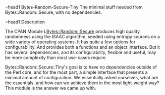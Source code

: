 =head1 Bytes-Random-Secure-Tiny
The minimal stuff needed from Bytes::Random::Secure, with no dependencies.

=head1 Description

The CPAN Module L<Bytes::Random::Secure> produces high quality randomness using the ISAAC algorithm, seeded using
entropy sources on a wide variety of operating systems.  It has quite a few options for configurability.  And
provides both a functions and an object interface.  But it has several dependencies, and its configurability,
flexible and useful, may be more complexity than most use-cases require.

Bytes::Random::Secure::Tiny's goal is to have no dependencies outside of the Perl core, and for the most part,
a simple interface that presents a minimal amount of configuration.  We essentially asked ourselves, what
are the essentials, and how can we achieve them in the most light-weight way?  This module is the answer
we came up with.
